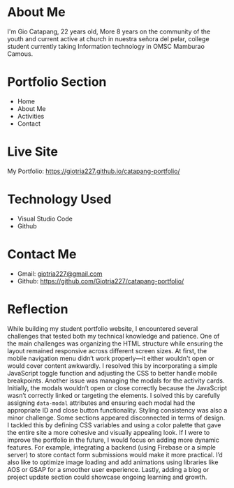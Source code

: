 # About Me
I'm Gio Catapang, 22 years old, More 8 years on the community of the youth and current active at church in nuestra señora del pelar, college student currently taking Information technology in OMSC Mamburao Camous.
# Portfolio Section
* Home
* About Me
* Activities
* Contact
# Live Site
My Portfolio: https://giotria227.github.io/catapang-portfolio/
# Technology Used
* Visual Studio Code
* Github
# Contact Me
* Gmail: giotria227@gmail.com
* Github: https://github.com/Giotria227/catapang-portfolio/
# Reflection
  While building my student portfolio website, I encountered several challenges that tested both my technical knowledge and patience. One of the main challenges was organizing the HTML structure while ensuring the layout remained responsive across different screen sizes. At first, the mobile navigation menu didn’t work properly—it either wouldn't open or would cover content awkwardly. I resolved this by incorporating a simple JavaScript toggle function and adjusting the CSS to better handle mobile breakpoints. Another issue was managing the modals for the activity cards. Initially, the modals wouldn’t open or close correctly because the JavaScript wasn’t correctly linked or targeting the elements. I solved this by carefully assigning `data-modal` attributes and ensuring each modal had the appropriate ID and close button functionality.
Styling consistency was also a minor challenge. Some sections appeared disconnected in terms of design. I tackled this by defining CSS variables and using a color palette that gave the entire site a more cohesive and visually appealing look.
If I were to improve the portfolio in the future, I would focus on adding more dynamic features. For example, integrating a backend (using Firebase or a simple server) to store contact form submissions would make it more practical. I’d also like to optimize image loading and add animations using libraries like AOS or GSAP for a smoother user experience. Lastly, adding a blog or project update section could showcase ongoing learning and growth.
